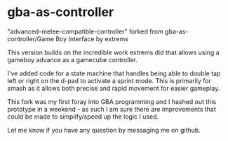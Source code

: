 # gba-as-controller
"advanced-melee-compatible-controller" forked from gba-as-controller/Game Boy Interface by extrems

This version builds on the incredible work extrems did that allows using a gameboy advance as a gamecube controller.

I've added code for a state machine that handles being able to double tap left or right on the d-pad to activate a sprint mode.
This is primarily for smash as it allows both precise and rapid movement for easier gameplay.

This fork was my first foray into GBA programming and I hashed out this prototype in a weekend - as such I am sure there are improvements that could be made to simplify/speed up the logic I used.


Let me know if you have any question by messaging me on github.
